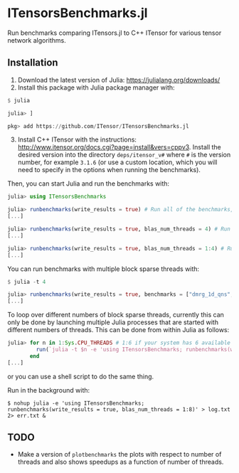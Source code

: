 # ITensorsBenchmarks.jl
Run benchmarks comparing ITensors.jl to C++ ITensor for various tensor network algorithms.

## Installation

1. Download the latest version of Julia: https://julialang.org/downloads/
2. Install this package with Julia package manager with:
```julia
$ julia

julia> ]

pkg> add https://github.com/ITensor/ITensorsBenchmarks.jl
```
3. Install C++ ITensor with the instructions: http://www.itensor.org/docs.cgi?page=install&vers=cppv3. Install the desired version into the directory `deps/itensor_v#` where `#` is the version number, for example `3.1.6` (or use a custom location, which you will need to specify in the options when running the benchmarks).

Then, you can start Julia and run the benchmarks with:
```julia
julia> using ITensorsBenchmarks

julia> runbenchmarks(write_results = true) # Run all of the benchmarks, save results into `data` directory
[...]

julia> runbenchmarks(write_results = true, blas_num_threads = 4) # Run all of the benchmarks using 4 BLAS threads
[...]

julia> runbenchmarks(write_results = true, blas_num_threads = 1:4) # Run all of the benchmarks using 1,2,3, and 4 BLAS threads
[...]
```
You can run benchmarks with multiple block sparse threads with:
```julia
$ julia -t 4

julia> runbenchmarks(write_results = true, benchmarks = ["dmrg_1d_qns", "dmrg_2d_qns", "dmrg_2d_conserve_ky"], blocksparse_num_threads = 4)
[...]
```
To loop over different numbers of block sparse threads, currently this can only be done by launching multiple Julia processes that are started with different numbers of threads. This can be done from within Julia as follows:
```julia
julia> for n in 1:Sys.CPU_THREADS # 1:6 if your system has 6 available threads
         run(`julia -t $n -e 'using ITensorsBenchmarks; runbenchmarks(write_results = true, benchmarks = ["dmrg_1d_qns", "dmrg_2d_qns", "dmrg_2d_conserve_ky"], blocksparse_num_threads = Threads.nthreads())'`)
       end
[...]
```
or you can use a shell script to do the same thing.

Run in the background with:
```
$ nohup julia -e 'using ITensorsBenchmarks; runbenchmarks(write_results = true, blas_num_threads = 1:8)' > log.txt 2> err.txt &
```

## TODO

 - Make a version of `plotbenchmarks` the plots with respect to number of threads and also shows speedups as a function of number of threads.

